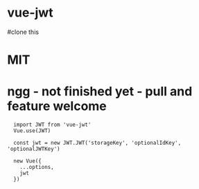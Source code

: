 # vue-jwt

#clone this
# MIT
# ngg - not finished yet - pull and feature welcome


      import JWT from 'vue-jwt'
      Vue.use(JWT)

      const jwt = new JWT.JWT('storageKey', 'optionalIdKey', 'optionalJWTKey')

      new Vue({
        ...options,
        jwt
      })
